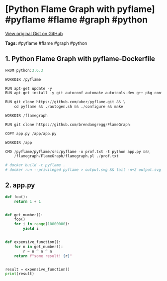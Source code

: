 # [Python Flame Graph with pyflame] #pyflame #flame #graph #python

[View original Gist on GitHub](https://gist.github.com/Integralist/4dcf314dffecb366dee081e0e1081d50)

**Tags:** #pyflame #flame #graph #python

## 1. Python Flame Graph with pyflame-Dockerfile

``` python flame graph with pyflame-dockerfile
FROM python:3.6.3

WORKDIR /pyflame

RUN apt-get update -y
RUN apt-get install -y git autoconf automake autotools-dev g++ pkg-config python-dev python3-dev libtool make

RUN git clone https://github.com/uber/pyflame.git && \
    cd pyflame && ./autogen.sh && ./configure && make

WORKDIR /flamegraph

RUN git clone https://github.com/brendangregg/FlameGraph

COPY app.py /app/app.py

WORKDIR /app

CMD /pyflame/pyflame/src/pyflame -o prof.txt -t python app.py &&\
    /flamegraph/FlameGraph/flamegraph.pl ./prof.txt

# docker build -t pyflame .
# docker run --privileged pyflame > output.svg && tail -n+2 output.svg > output_stripped.svg
```

## 2. app.py

```python
def foo():
    return 1 + 1


def get_number():
    foo()
    for i in range(10000000):
        yield i


def expensive_function():
    for n in get_number():
        r = n ^ n ^ n
    return f"some result! {r}"


result = expensive_function()
print(result)
```

